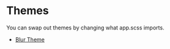 # Themes

You can swap out themes by changing what app.scss imports.

- [Blur Theme](https://github.com/akveo/blur-admin)